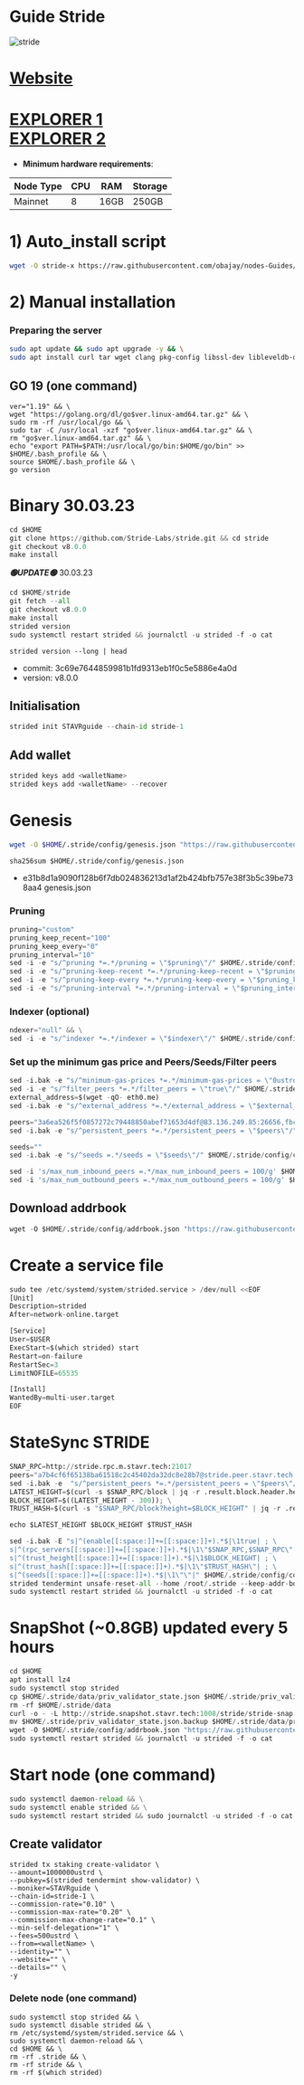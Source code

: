 # Guide Stride 
![stride](https://user-images.githubusercontent.com/44331529/180614293-57dff376-2d34-4480-803a-e8262bf37fdd.png)

[Website](https://stride.zone/)
=
[EXPLORER 1](https://explorer.stavr.tech/stride/staking) \
[EXPLORER 2](https://www.mintscan.io/stride/validators)
=
- **Minimum hardware requirements**:

| Node Type |CPU | RAM  | Storage  | 
|-----------|----|------|----------|
| Mainnet   |   8| 16GB | 250GB    |

# 1) Auto_install script
```bash
wget -O stride-x https://raw.githubusercontent.com/obajay/nodes-Guides/main/Stride/stride-x && chmod +x stride-x && ./stride-x
```
# 2) Manual installation

### Preparing the server
```bash
sudo apt update && sudo apt upgrade -y && \
sudo apt install curl tar wget clang pkg-config libssl-dev libleveldb-dev jq build-essential bsdmainutils git make ncdu htop screen unzip bc fail2ban htop -y
```

## GO 19 (one command) 
```
ver="1.19" && \
wget "https://golang.org/dl/go$ver.linux-amd64.tar.gz" && \
sudo rm -rf /usr/local/go && \
sudo tar -C /usr/local -xzf "go$ver.linux-amd64.tar.gz" && \
rm "go$ver.linux-amd64.tar.gz" && \
echo "export PATH=$PATH:/usr/local/go/bin:$HOME/go/bin" >> $HOME/.bash_profile && \
source $HOME/.bash_profile && \
go version
```
# Binary   30.03.23
```python
cd $HOME
git clone https://github.com/Stride-Labs/stride.git && cd stride
git checkout v8.0.0
make install
```
*******🟢UPDATE🟢******* 30.03.23

```python
cd $HOME/stride
git fetch --all
git checkout v8.0.0
make install
strided version
sudo systemctl restart strided && journalctl -u strided -f -o cat
```

`strided version --long | head`
+ commit: 3c69e7644859981b1fd9313eb1f0c5e5886e4a0d
+ version: v8.0.0


## Initialisation
```python
strided init STAVRguide --chain-id stride-1
```
## Add wallet
```python
strided keys add <walletName>
strided keys add <walletName> --recover
```
# Genesis
```bash
wget -O $HOME/.stride/config/genesis.json "https://raw.githubusercontent.com/Stride-Labs/testnet/infra-test/poolparty/infra/genesis.json"
```

`sha256sum $HOME/.stride/config/genesis.json`
- e31b8d1a9090f128b6f7db024836213d1af2b424bfb757e38f3b5c39be738aa4  genesis.json

### Pruning 
```python
pruning="custom"
pruning_keep_recent="100"
pruning_keep_every="0"
pruning_interval="10"
sed -i -e "s/^pruning *=.*/pruning = \"$pruning\"/" $HOME/.stride/config/app.toml
sed -i -e "s/^pruning-keep-recent *=.*/pruning-keep-recent = \"$pruning_keep_recent\"/" $HOME/.stride/config/app.toml
sed -i -e "s/^pruning-keep-every *=.*/pruning-keep-every = \"$pruning_keep_every\"/" $HOME/.stride/config/app.toml
sed -i -e "s/^pruning-interval *=.*/pruning-interval = \"$pruning_interval\"/" $HOME/.stride/config/app.toml
```
### Indexer (optional)
```python
ndexer="null" && \
sed -i -e "s/^indexer *=.*/indexer = \"$indexer\"/" $HOME/.stride/config/config.toml
```
### Set up the minimum gas price and Peers/Seeds/Filter peers
```python
sed -i.bak -e "s/^minimum-gas-prices *=.*/minimum-gas-prices = \"0ustrd\"/;" ~/.stride/config/app.toml
sed -i -e "s/^filter_peers *=.*/filter_peers = \"true\"/" $HOME/.stride/config/config.toml
external_address=$(wget -qO- eth0.me) 
sed -i.bak -e "s/^external_address *=.*/external_address = \"$external_address:26656\"/" $HOME/.stride/config/config.toml

peers="3a6ea526f5f0857272c79448850abef71653d4df@83.136.249.85:26656,fbc05b4136a15b0b69a2b7f093731453f04ce2f4@192.168.50.57:26656,6795c4cd27d6132a547888ed5b7996aee454a025@172.25.0.2:26656,34c52450d2f107b7c164eb103641df9e45a322d4@65.21.192.108:26656,681803f48d5e9ef9870918e8330551513eccb31c@78.47.51.53:26656,0f2d7f17589e6e31691649ec04fe19561c0d12a6@10.138.0.7:26656,cb0b38aa612e8ac05f704d9b2feb7526607afb77@159.203.191.62:26656,55b446443f2bd68e06200c3f294c735c333722b0@162.251.235.252:26656,68fb634620e00a5a18f606360b6ca6d989da8ce6@65.108.106.131:26656,f56ddd6af02efaac4c47cc8053685d11c1065996@0.0.0.0:26656,f1721dd0324f29c108c1072b2e4fe9c64e63122d@192.168.86.25:26656"
sed -i.bak -e "s/^persistent_peers *=.*/persistent_peers = \"$peers\"/" $HOME/.stride/config/config.toml

seeds=""
sed -i.bak -e "s/^seeds =.*/seeds = \"$seeds\"/" $HOME/.stride/config/config.toml

sed -i 's/max_num_inbound_peers =.*/max_num_inbound_peers = 100/g' $HOME/.stride/config/config.toml
sed -i 's/max_num_outbound_peers =.*/max_num_outbound_peers = 100/g' $HOME/.stride/config/config.toml
```

## Download addrbook
```python
wget -O $HOME/.stride/config/addrbook.json "https://raw.githubusercontent.com/obajay/nodes-Guides/main/Stride/addrbook.json"
```

# Create a service file
```python
sudo tee /etc/systemd/system/strided.service > /dev/null <<EOF
[Unit]
Description=strided
After=network-online.target

[Service]
User=$USER
ExecStart=$(which strided) start
Restart=on-failure
RestartSec=3
LimitNOFILE=65535

[Install]
WantedBy=multi-user.target
EOF
```
# StateSync STRIDE
```python
SNAP_RPC=http://stride.rpc.m.stavr.tech:21017
peers="a7b4cf6f65138ba61518c2c45402da32dc8e28b7@stride.peer.stavr.tech:21016"
sed -i.bak -e  "s/^persistent_peers *=.*/persistent_peers = \"$peers\"/" ~/.stride/config/config.toml
LATEST_HEIGHT=$(curl -s $SNAP_RPC/block | jq -r .result.block.header.height); \
BLOCK_HEIGHT=$((LATEST_HEIGHT - 300)); \
TRUST_HASH=$(curl -s "$SNAP_RPC/block?height=$BLOCK_HEIGHT" | jq -r .result.block_id.hash)

echo $LATEST_HEIGHT $BLOCK_HEIGHT $TRUST_HASH

sed -i.bak -E "s|^(enable[[:space:]]+=[[:space:]]+).*$|\1true| ; \
s|^(rpc_servers[[:space:]]+=[[:space:]]+).*$|\1\"$SNAP_RPC,$SNAP_RPC\"| ; \
s|^(trust_height[[:space:]]+=[[:space:]]+).*$|\1$BLOCK_HEIGHT| ; \
s|^(trust_hash[[:space:]]+=[[:space:]]+).*$|\1\"$TRUST_HASH\"| ; \
s|^(seeds[[:space:]]+=[[:space:]]+).*$|\1\"\"|" $HOME/.stride/config/config.toml
strided tendermint unsafe-reset-all --home /root/.stride --keep-addr-book
sudo systemctl restart strided && journalctl -u strided -f -o cat
```
# SnapShot (~0.8GB) updated every 5 hours
```python
cd $HOME
apt install lz4
sudo systemctl stop strided
cp $HOME/.stride/data/priv_validator_state.json $HOME/.stride/priv_validator_state.json.backup
rm -rf $HOME/.stride/data
curl -o - -L http://stride.snapshot.stavr.tech:1008/stride/stride-snap.tar.lz4 | lz4 -c -d - | tar -x -C $HOME/.stride --strip-components 2
mv $HOME/.stride/priv_validator_state.json.backup $HOME/.stride/data/priv_validator_state.json
wget -O $HOME/.stride/config/addrbook.json "https://raw.githubusercontent.com/obajay/nodes-Guides/main/Stride/addrbook.json"
sudo systemctl restart strided && journalctl -u strided -f -o cat
```

# Start node (one command)
```python
sudo systemctl daemon-reload && \
sudo systemctl enable strided && \
sudo systemctl restart strided && sudo journalctl -u strided -f -o cat
```

## Create validator
    strided tx staking create-validator \
    --amount=1000000ustrd \
    --pubkey=$(strided tendermint show-validator) \
    --moniker=STAVRguide \
    --chain-id=stride-1 \
    --commission-rate="0.10" \
    --commission-max-rate="0.20" \
    --commission-max-change-rate="0.1" \
    --min-self-delegation="1" \
    --fees=500ustrd \
    --from=<walletName> \
    --identity="" \
    --website="" \
    --details="" \
    -y


### Delete node (one command)
    sudo systemctl stop strided && \
    sudo systemctl disable strided && \
    rm /etc/systemd/system/strided.service && \
    sudo systemctl daemon-reload && \
    cd $HOME && \
    rm -rf .stride && \
    rm -rf stride && \
    rm -rf $(which strided)
